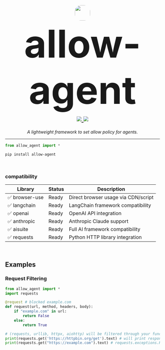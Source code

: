 <h1 align="center">
    <img src="https://i.imgur.com/bFiXBTa.png" width="50px" height="50px" style="border-radius: 20px;"></br> 
    <span style="font-size: 125px;">allow-agent</span>
  <br>
  <a href="https://github.com/EthicsGPT/allow-agent">
    <img src="https://img.shields.io/badge/%F0%9F%9B%A1%EF%B8%8F%20transparency-first-00ACD7.svg?style=flat-square">
  </a>
  <a href="https://github.com/EthicsGPT/allow-agent">
    <img src="https://img.shields.io/badge/%F0%9F%94%8D%20prompt-visibility-75C46B?style=flat-square">
  </a>
</h1>

<p align="center">
  <em>A lightweight framework to set allow policy for agents.</em>
</p>

---

```python
from allow_agent import *
```
```bash
pip install allow-agent
```
<br>

### compatibility

| Library | Status | Description |
|------------------|--------|-------------|
| ✅ browser-use       | Ready  | Direct browser usage via CDN/script |
| ✅ langchain     | Ready  | LangChain framework compatibility |
| ✅ openai        | Ready  | OpenAI API integration |
| ✅ anthropic     | Ready  | Anthropic Claude support |
| ✅ aisuite      | Ready  | Full AI framework compatibility |
| ✅ requests      | Ready  | Python HTTP library integration |

<br>

## Examples

### Request Filtering

```python
from allow_agent import *
import requests

@request # blocked example.com
def request(url, method, headers, body):
    if "example.com" in url:
        return False
    else:
        return True

# (requests, urllib, httpx, aiohttp) will be filtered through your function
print(requests.get('https://httpbin.org/get').text) # will print response from httpbin.org
print(requests.get("https://example.com").text) # requests.exceptions.RequestException: Request cancelled by allow-agent.
```
